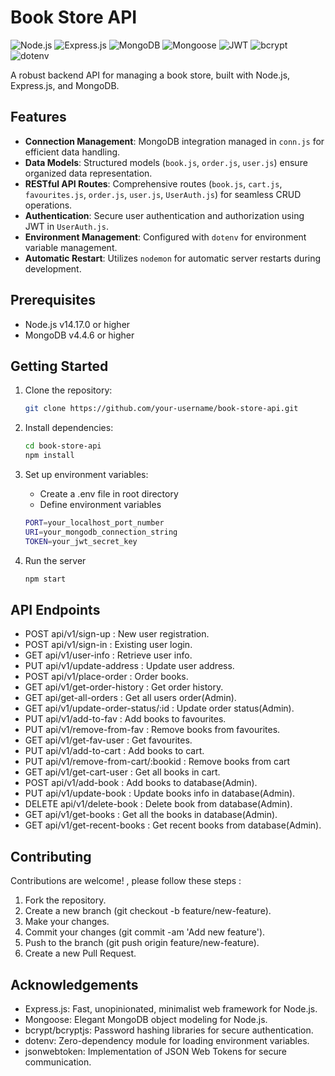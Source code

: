  # Book Store API

![Node.js](https://img.shields.io/badge/Node.js-v14.17.0-green)
![Express.js](https://img.shields.io/badge/Express.js-v4.19.2-blue)
![MongoDB](https://img.shields.io/badge/MongoDB-v4.4.6-green)
![Mongoose](https://img.shields.io/badge/Mongoose-v8.5.0-orange)
![JWT](https://img.shields.io/badge/JSONWebToken-v9.0.2-blue)
![bcrypt](https://img.shields.io/badge/bcrypt-v5.1.1-red)
![dotenv](https://img.shields.io/badge/dotenv-v16.4.5-yellow)

A robust backend API for managing a book store, built with Node.js, Express.js, and MongoDB.

## Features

- **Connection Management**: MongoDB integration managed in `conn.js` for efficient data handling.
- **Data Models**: Structured models (`book.js`, `order.js`, `user.js`) ensure organized data representation.
- **RESTful API Routes**: Comprehensive routes (`book.js`, `cart.js`, `favourites.js`, `order.js`, `user.js`, `UserAuth.js`) for seamless CRUD operations.
- **Authentication**: Secure user authentication and authorization using JWT in `UserAuth.js`.
- **Environment Management**: Configured with `dotenv` for environment variable management.
- **Automatic Restart**: Utilizes `nodemon` for automatic server restarts during development.

## Prerequisites

- Node.js v14.17.0 or higher
- MongoDB v4.4.6 or higher

## Getting Started

1. Clone the repository:

   ```bash
   git clone https://github.com/your-username/book-store-api.git

2. Install dependencies:

   ```bash
   cd book-store-api
   npm install

3. Set up environment variables:

   - Create a .env file in root directory
   - Define environment variables
   
   ```bash
   PORT=your_localhost_port_number
   URI=your_mongodb_connection_string
   TOKEN=your_jwt_secret_key

4. Run the server

   ```bash
   npm start

## API Endpoints

- POST api/v1/sign-up : New user registration.
- POST api/v1/sign-in : Existing user login.
- GET api/v1/user-info : Retrieve user info.
- PUT api/v1/update-address : Update user address.
- POST api/v1/place-order : Order books.
- GET api/v1/get-order-history : Get order history.
- GET api/get-all-orders : Get all users order(Admin).
- GET api/v1/update-order-status/:id : Update order status(Admin).
- PUT api/v1/add-to-fav : Add books to favourites.
- PUT api/v1/remove-from-fav : Remove books from favourites.
- GET api/v1/get-fav-user  : Get favourites.
- PUT api/v1/add-to-cart : Add books to cart.
- PUT api/v1/remove-from-cart/:bookid : Remove books from cart
- GET api/v1/get-cart-user : Get all books in cart.
- POST api/v1/add-book :  Add books to database(Admin).
- PUT api/v1/update-book : Update books info in database(Admin).
- DELETE api/v1/delete-book : Delete book from database(Admin).
- GET api/v1/get-books : Get all the books in database(Admin).
- GET api/v1/get-recent-books : Get recent books from database(Admin).

## Contributing

Contributions are welcome! , please follow these steps :

1. Fork the repository.
2. Create a new branch (git checkout -b feature/new-feature).
3. Make your changes.
4. Commit your changes (git commit -am 'Add new feature').
5. Push to the branch (git push origin feature/new-feature).
6. Create a new Pull Request.

## Acknowledgements

- Express.js: Fast, unopinionated, minimalist web framework for Node.js.
- Mongoose: Elegant MongoDB object modeling for Node.js.
- bcrypt/bcryptjs: Password hashing libraries for secure authentication.
- dotenv: Zero-dependency module for loading environment variables.
- jsonwebtoken: Implementation of JSON Web Tokens for secure communication.


